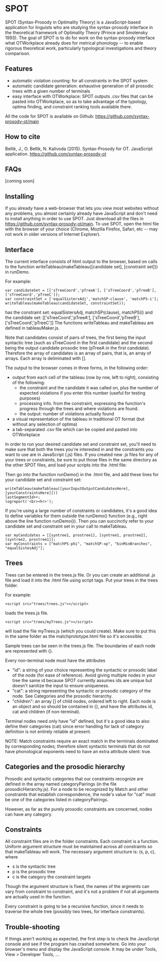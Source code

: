 SPOT
====

SPOT (Syntax-Prosody in Optimality Theory) is a JavaScript-based application for linguists who are studying the syntax-prosody interface in the theoretical framework of Optimality Theory (Prince and Smolensky 1993). The goal of SPOT is to do for work on the syntax-prosody interface what OTWorkplace already does for metrical phonology -- to enable rigorous theoretical work, particularly typological investigations and theory comparison. 

Features
--------
* automatic violation counting: for all constraints in the SPOT system
* automatic candidate generation: exhaustive generation of all prosodic trees with a given number of terminals
* easy interface with OTWorkplace: SPOT outputs .csv files that can be pasted into OTWorkplace, so as to take advantage of the typology, optima finding, and constraint ranking tools available there.

All the code for SPOT is available on Github: https://github.com/syntax-prosody-ot/main

How to cite
-----------
Bellik, J., O. Bellik, N. Kalivoda (2015). Syntax-Prosody for OT. JavaScript application. <https://github.com/syntax-prosody-ot>


FAQs
----
[coming soon]


Installing
----------
If you already have a web-browser that lets you view most websites without any problems, you almost certainly already have JavaScript and don't need to install anything in order to use SPOT. Just download all the files in https://github.com/syntax-prosody-ot/main. To use SPOT, open the html file with the browser of your choice (Chrome, Mozilla Firefox, Safari, etc -- may not work in older versions of Internet Explorer).


Interface
----------
The current interface consists of html output to the browser, based on calls to the function writeTableau(makeTableau([candidate set], [constraint set])) in runDemo. 

For example:

	var candidateSet = [['sTreeCoord','pTreeA'], ['sTreeCoord','pTreeB'], ['sTreeCoord','pTreeC']];
	var constraintSet = ['equalSistersAdj','matchSP-clause', 'matchPS-i'];
	writeTableau(makeTableau(candidateSet, constraintSet));

has the constraint set: equalSistersAdj, matchSP(clause), matchPS(i)
and the candidate set: [['sTreeCoord','pTreeA'], ['sTreeCoord','pTreeB'], ['sTreeCoord','pTreeC']]
The functions writeTableau and makeTableau are defined in tableauMaker.js.

Note that candidates consist of pairs of trees, the first being the input syntactic tree (such as sTreeCoord in the first candidate) and the second being the output candidate prosodic tree (pTreeA in the first candidate). Therefore the array of candidates is an array of pairs, that is, an array of arrays. Each array is deliminated with [].

The output to the browser comes in three forms, in the following order:

* output from each cell of the tableau (row by row, left to right), consisting of the following:
	* the constraint and the candidate it was called on, plus the number of expected violations if you enter this number (useful for testing purposes)
	* processing info. from the constraint, expressing the function's progress through the trees and where violations are found.
	* the output: number of violations actually found
* a visual representation of the tableau in traditional OT format (but without any selection of optima)
* a tab-separated .csv file which can be copied and pasted into OTWorkplace

In order to run your desired candidate set and constraint set, you'll need to make sure that both the trees you're interested in and the constraints you want to use are in JavaScript (.js) files. If you created new .js files for any of your trees or constraints, be sure to put those files in the same directory as the other SPOT files, and load your scripts into the .html file:

<script src="yourScriptNameHere.js"></script>

Then go into the function runDemo() in the .html file, and add these lines for your candidate set and constraint set:

	writeTableau(makeTableau([yourInputOutputCandidatesHere], [yourConstraintsHere]]))
	lastSegmentId++;
	logreport('<br><hr>');
	
If you're using a large number of constraints or candidates, it's a good idea to define variables for them outside the runDemo() function (e.g., right above the line function runDemo()). Then you can succinctly refer to your candidate set and constraint set in your call to makeTableau.

	var myCandidates = [[syntree1, prostree1], [syntree1, prostree2], [syntree2, prostree1]];
	var myConstraints = ["matchPS-phi", "matchSP-xp", "binMinBranches", "equalSistesAdj"];

Trees
-----
Trees can be entered in the trees.js file. Or you can create an additional .js file and load it into the .html file using script tags. Put your trees in the trees folder.

For example: 

	<script src="trees/trees.js"></script> 

loads the trees.js file. 

	<script src="trees/myTrees.js"></script>
	
will load the file myTrees.js (which you could create). Make sure to put this in the same folder as the matchprototype.html file so it's accessible.

Sample trees can be seen in the trees.js file. The boundaries of each node are represented with {}. 

Every non-terminal node must have the attributes 
* "id": a string of your choice representing the syntactic or prosodic label of the node (for ease of reference). Avoid giving multiple nodes in your tree the same id because SPOT currently assumes ids are unique but doesn't sanitize the input to ensure uniqueness.
* "cat": a string representing the syntactic or prosodic category of the node. See Categories and the prosodic hierarchy. 
* "children": an array [] of child nodes, ordered left to right. Each node is an object and so should be contained in {}, and have the attributes id, cat and children (if non-terminal).

Terminal nodes need only have "id" defined, but it's a good idea to also define their categories (cat) since error handling for lack of category definition is not entirely reliable at present.

NOTE: Match constraints require an exact match in the terminals dominated by corresponding nodes; therefore silent syntactic terminals that do not have phonological exponents need to have an extra attribute silent: true.

Categories and the prosodic hierarchy
-------------------------------------
Prosodic and syntactic categories that our constraints recognize are defined in the array named categoryPairings (in the file prosodicHierarchy.js). For a node to be recognized by Match and other constraints that establish correspondence, the node's value for "cat" must be one of the categories listed in categoryPairings. 

However, as far as the purely prosodic constraints are concerned, nodes can have any category.

Constraints
-----------
All constraint files are in the folder constraints. Each constraint is a function. Uniform argument structure must be maintained across all constraints so that makeTableau will work. The necessary argument structure is: (s, p, c), where

* s is the syntactic tree
* p is the prosodic tree
* c is the category the constraint targets

Though the argument structure is fixed, the names of the argments can vary from constraint to constraint, and it's not a problem if not all arguments are actually used in the function.

Every constraint is going to be a recursive function, since it needs to traverse the whole tree (possibly two trees, for interface constraints). 


Trouble-shooting
----------------
If things aren't working as expected, the first step is to check the JavaScript console and see if the program has crashed somewhere. Go into your browser's menu and display the JavaScript console. It may be under Tools, View > Developer Tools, ...

